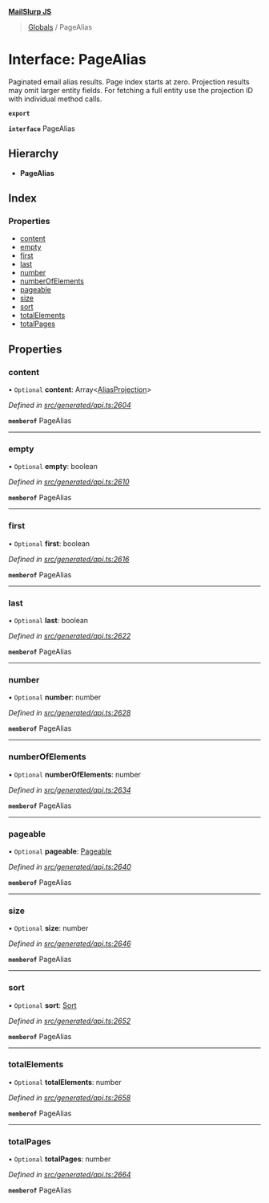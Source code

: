 **[MailSlurp JS](../README.md)**

> [Globals](../README.md) / PageAlias

# Interface: PageAlias

Paginated email alias results. Page index starts at zero. Projection results may omit larger entity fields. For fetching a full entity use the projection ID with individual method calls.

**`export`** 

**`interface`** PageAlias

## Hierarchy

* **PageAlias**

## Index

### Properties

* [content](pagealias.md#content)
* [empty](pagealias.md#empty)
* [first](pagealias.md#first)
* [last](pagealias.md#last)
* [number](pagealias.md#number)
* [numberOfElements](pagealias.md#numberofelements)
* [pageable](pagealias.md#pageable)
* [size](pagealias.md#size)
* [sort](pagealias.md#sort)
* [totalElements](pagealias.md#totalelements)
* [totalPages](pagealias.md#totalpages)

## Properties

### content

• `Optional` **content**: Array\<[AliasProjection](aliasprojection.md)>

*Defined in [src/generated/api.ts:2604](https://github.com/mailslurp/mailslurp-client/blob/a36d929/src/generated/api.ts#L2604)*

**`memberof`** PageAlias

___

### empty

• `Optional` **empty**: boolean

*Defined in [src/generated/api.ts:2610](https://github.com/mailslurp/mailslurp-client/blob/a36d929/src/generated/api.ts#L2610)*

**`memberof`** PageAlias

___

### first

• `Optional` **first**: boolean

*Defined in [src/generated/api.ts:2616](https://github.com/mailslurp/mailslurp-client/blob/a36d929/src/generated/api.ts#L2616)*

**`memberof`** PageAlias

___

### last

• `Optional` **last**: boolean

*Defined in [src/generated/api.ts:2622](https://github.com/mailslurp/mailslurp-client/blob/a36d929/src/generated/api.ts#L2622)*

**`memberof`** PageAlias

___

### number

• `Optional` **number**: number

*Defined in [src/generated/api.ts:2628](https://github.com/mailslurp/mailslurp-client/blob/a36d929/src/generated/api.ts#L2628)*

**`memberof`** PageAlias

___

### numberOfElements

• `Optional` **numberOfElements**: number

*Defined in [src/generated/api.ts:2634](https://github.com/mailslurp/mailslurp-client/blob/a36d929/src/generated/api.ts#L2634)*

**`memberof`** PageAlias

___

### pageable

• `Optional` **pageable**: [Pageable](pageable.md)

*Defined in [src/generated/api.ts:2640](https://github.com/mailslurp/mailslurp-client/blob/a36d929/src/generated/api.ts#L2640)*

**`memberof`** PageAlias

___

### size

• `Optional` **size**: number

*Defined in [src/generated/api.ts:2646](https://github.com/mailslurp/mailslurp-client/blob/a36d929/src/generated/api.ts#L2646)*

**`memberof`** PageAlias

___

### sort

• `Optional` **sort**: [Sort](sort.md)

*Defined in [src/generated/api.ts:2652](https://github.com/mailslurp/mailslurp-client/blob/a36d929/src/generated/api.ts#L2652)*

**`memberof`** PageAlias

___

### totalElements

• `Optional` **totalElements**: number

*Defined in [src/generated/api.ts:2658](https://github.com/mailslurp/mailslurp-client/blob/a36d929/src/generated/api.ts#L2658)*

**`memberof`** PageAlias

___

### totalPages

• `Optional` **totalPages**: number

*Defined in [src/generated/api.ts:2664](https://github.com/mailslurp/mailslurp-client/blob/a36d929/src/generated/api.ts#L2664)*

**`memberof`** PageAlias
